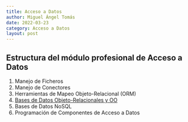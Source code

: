 ```yaml
---
title: Acceso a Datos
author: Miguel Ángel Tomás
date: 2022-03-23
category: Acceso a Datos
layout: post
---
```


## Estructura del módulo profesional de Acceso a Datos

1. Manejo de Ficheros
2. Manejo de Conectores
3. Herramientas de Mapeo Objeto-Relacional (ORM)
4. [Bases de Datos Objeto-Relacionales y OO](ADatos/TeoriaObjectdb.html)
5. Bases de Datos NoSQL
6. Programación de Componentes de Acceso a Datos